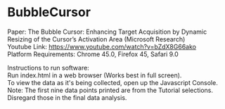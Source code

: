 # BubbleCursor
Paper: The Bubble Cursor: Enhancing Target Acquisition by Dynamic Resizing of the Cursor’s Activation Area (Microsoft Research)  
Youtube Link: https://www.youtube.com/watch?v=bZdX8G66ako  
Platform Requirements: Chrome 45.0, Firefox 45, Safari 9.0  

Instructions to run software:  
Run index.html in a web browser (Works best in full screen).  
To view the data as it's being collected, open up the Javascript Console.  
Note: The first nine data points printed are from the Tutorial selections. Disregard those in the final data analysis.
